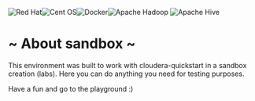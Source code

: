 ![Red Hat](https://img.shields.io/badge/Red%20Hat-EE0000?style=for-the-badge&logo=redhat&logoColor=white)![Cent OS](https://img.shields.io/badge/cent%20os-002260?style=for-the-badge&logo=centos&logoColor=F0F0F0)![Docker](https://img.shields.io/badge/docker-%230db7ed.svg?style=for-the-badge&logo=docker&logoColor=white)![Apache Hadoop](https://img.shields.io/badge/Apache%20Hadoop-66CCFF?style=for-the-badge&logo=apachehadoop&logoColor=black) ![Apache Hive](https://img.shields.io/badge/Apache%20Hive-FDEE21?style=for-the-badge&logo=apachehive&logoColor=black)

# ~ About sandbox ~

This environment was built to work with cloudera-quickstart in a sandbox creation (labs). Here you can do anything you need for testing purposes.

Have a fun and go to the playground :)